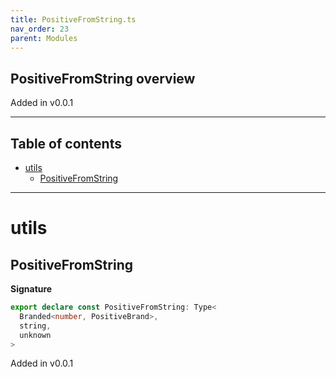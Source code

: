 ```yaml
---
title: PositiveFromString.ts
nav_order: 23
parent: Modules
---
```


## PositiveFromString overview

Added in v0.0.1

---

<h2 class="text-delta">Table of contents</h2>

- [utils](#utils)
  - [PositiveFromString](#positivefromstring)

---

# utils

## PositiveFromString

**Signature**

```ts
export declare const PositiveFromString: Type<
  Branded<number, PositiveBrand>,
  string,
  unknown
>
```

Added in v0.0.1
